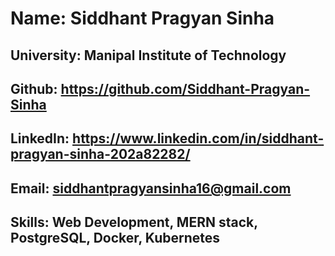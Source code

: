 # Name: Siddhant Pragyan Sinha
## University: Manipal Institute of Technology
## Github: https://github.com/Siddhant-Pragyan-Sinha
## LinkedIn: https://www.linkedin.com/in/siddhant-pragyan-sinha-202a82282/
## Email: siddhantpragyansinha16@gmail.com
## Skills: Web Development, MERN stack, PostgreSQL, Docker, Kubernetes

